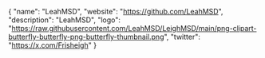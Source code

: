 {
  "name": "LeahMSD",
  "website": "https://github.com/LeahMSD",
  "description": "LeahMSD",
  "logo": "https://raw.githubusercontent.com/LeahMSD/LeighMSD/main/png-clipart-butterfly-butterfly-png-butterfly-thumbnail.png",
  "twitter": "https://x.com/Frisheigh"
}
